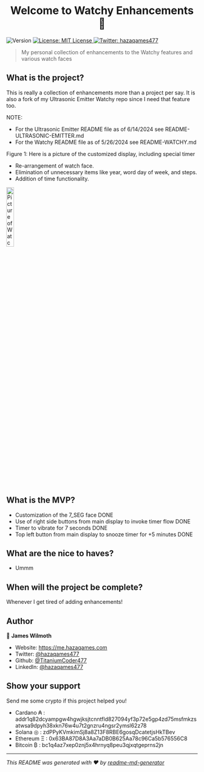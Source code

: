<h1 align="center">Welcome to Watchy Enhancements 👋</h1>
<p>
  <img alt="Version" src="https://img.shields.io/badge/version-0.1-blue.svg?cacheSeconds=2592000" />
  <a href="#" target="_blank">
    <img alt="License: MIT License" src="https://img.shields.io/badge/License-MIT License-yellow.svg" />
  </a>
  <a href="https://twitter.com/hazaqames477" target="_blank">
    <img alt="Twitter: hazaqames477" src="https://img.shields.io/twitter/follow/hazaqames477.svg?style=social" />
  </a>
</p>

> My personal collection of enhancements to the Watchy features and various watch faces

## What is the project?

This is really a collection of enhancements more than a project per say. It is also a fork of my Ultrasonic Emitter Watchy repo since I need that feature too.

NOTE:
* For the Ultrasonic Emitter README file as of 6/14/2024 see README-ULTRASONIC-EMITTER.md
* For the Watchy README file as of 5/26/2024 see README-WATCHY.md

Figure 1: Here is a picture of the customized display, including special timer

* Re-arrangement of watch face.
* Elimination of unnecessary items like year, word day of week, and steps.
* Addition of time functionality.

<img alt="Picture of Watchy display" src="IMG_20240618_104808.jpg" width="20%" />

## What is the MVP?

* Customization of the 7_SEG face DONE
* Use of right side buttons from main display to invoke timer flow DONE
* Timer to vibrate for 7 seconds DONE
* Top left button from main display to snooze timer for +5 minutes DONE

## What are the nice to haves?

* Ummm

## When will the project be complete?

Whenever I get tired of adding enhancements!

## Author

👤 **James Wilmoth**

* Website: https://me.hazaqames.com
* Twitter: [@hazaqames477](https://twitter.com/hazaqames477)
* Github: [@TitaniumCoder477](https://github.com/TitaniumCoder477)
* LinkedIn: [@hazaqames477](https://linkedin.com/in/hazaqames477)

## Show your support

Send me some crypto if this project helped you!

* Cardano ₳  : addr1q82dcyampgw4hgwjksjtcnntfld827094yf3p72e5gp4zd75msfmkzsatwsa9dpyh38xkn76w4u7t2gnzru4ngsr2ymsl62z78
* Solana ◎   : zdPPyKVmkimSj8a8Z13F8RBE6gosqDcatetjsHkTBev
* Ethereum Ξ : 0x63BA87D8A3Aa7aDB0B625Aa78c96Ca5b576556C8
* Bitcoin ₿  : bc1q4az7xep0znj5x4hrnyq8peu3qjxqtgeprns2jn

***
_This README was generated with ❤️ by [readme-md-generator](https://github.com/kefranabg/readme-md-generator)_
